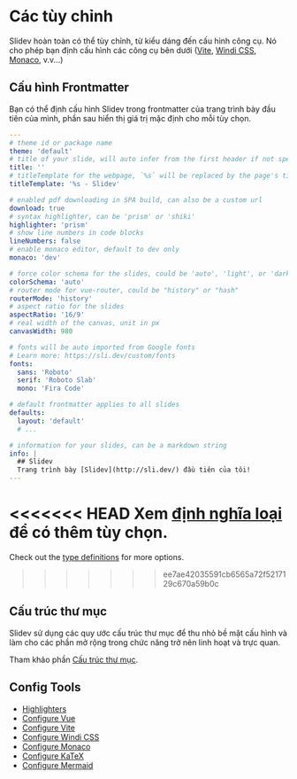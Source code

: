# Các tùy chỉnh

Slidev hoàn toàn có thể tùy chỉnh, từ kiểu dáng đến cấu hình công cụ. Nó cho phép bạn định cấu hình các công cụ bên dưới ([Vite](/custom/config-vite), [Windi CSS](/custom/config-windicss), [Monaco](/custom/config-monaco), v.v...)

## Cấu hình Frontmatter

Bạn có thể định cấu hình Slidev trong frontmatter của trang trình bày đầu tiên của mình, phần sau hiển thị giá trị mặc định cho mỗi tùy chọn.

```yaml
---
# theme id or package name
theme: 'default'
# title of your slide, will auto infer from the first header if not specified
title: ''
# titleTemplate for the webpage, `%s` will be replaced by the page's title
titleTemplate: '%s - Slidev'

# enabled pdf downloading in SPA build, can also be a custom url
download: true
# syntax highlighter, can be 'prism' or 'shiki'
highlighter: 'prism'
# show line numbers in code blocks
lineNumbers: false
# enable monaco editor, default to dev only
monaco: 'dev'

# force color schema for the slides, could be 'auto', 'light', or 'dark'
colorSchema: 'auto'
# router mode for vue-router, could be "history" or "hash"
routerMode: 'history'
# aspect ratio for the slides
aspectRatio: '16/9'
# real width of the canvas, unit in px
canvasWidth: 980

# fonts will be auto imported from Google fonts
# Learn more: https://sli.dev/custom/fonts
fonts:
  sans: 'Roboto'
  serif: 'Roboto Slab'
  mono: 'Fira Code'

# default frontmatter applies to all slides
defaults:
  layout: 'default'
  # ...

# information for your slides, can be a markdown string
info: |
  ## Slidev
  Trang trình bày [Slidev](http://sli.dev/) đầu tiên của tôi!
---
```

<<<<<<< HEAD
Xem [định nghĩa loại](https://github.com/slidevjs/slidev/blob/main/packages/types/src/types.ts#L29) để có thêm tùy chọn.
=======
Check out the [type definitions](https://github.com/slidevjs/slidev/blob/main/packages/types/src/config.ts) for more options.
>>>>>>> ee7ae42035591cb6565a72f5217129c670a59b0c

## Cấu trúc thư mục

Slidev sử dụng các quy ước cấu trúc thư mục để thu nhỏ bề mặt cấu hình và làm cho các phần mở rộng trong chức năng trở nên linh hoạt và trực quan.

Tham khảo phần [Cấu trúc thư mục](/custom/directory-structure).

## Config Tools

- [Highlighters](/custom/highlighters)
- [Configure Vue](/custom/config-vue)
- [Configure Vite](/custom/config-vite)
- [Configure Windi CSS](/custom/config-windicss)
- [Configure Monaco](/custom/config-monaco)
- [Configure KaTeX](/custom/config-katex)
- [Configure Mermaid](/custom/config-mermaid)
